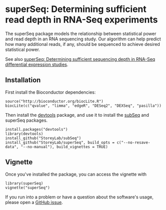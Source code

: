 superSeq: Determining sufficient read depth in RNA-Seq experiments
=======

The superSeq package models the relationship between statistical power and read depth in an RNA sequencing study. Our algorithm can help predict how many additional reads, if any, should be sequenced to achieve desired statistical power.

See also [superSeq: Determining sufficient sequencing depth in RNA-Seq differential expression studies](https://www.biorxiv.org/content/10.1101/635623v1).

Installation
-------------

First install the Bioconductor dependencies:

    source("http://bioconductor.org/biocLite.R")
    biocLite(c("qvalue", "limma", "edgeR", "DESeq2", "DEXSeq", "pasilla"))

Then install the [devtools](https://github.com/hadley/devtools) package, and use it to install the [subSeq](https://github.com/StoreyLab/subSeq) and superSeq packages. 

    install.packages("devtools")
    library(devtools)
    install_github("StoreyLab/subSeq")
    install_github("StoreyLab/superSeq", build_opts = c("--no-resave-data", "--no-manual"), build_vignettes = TRUE)

Vignette
---------------------

Once you've installed the package, you can access the vignette with

    library(superSeq)
    vignette("superSeq")

If you run into a problem or have a question about the software's usage, please open a [GitHub issue](https://github.com/StoreyLab/superSeq/issues).
